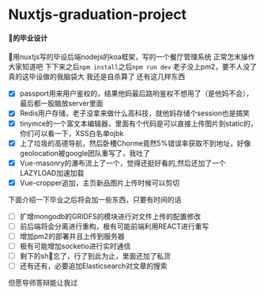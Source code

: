 # Nuxtjs-graduation-project

#### 👴的毕业设计

👴用nuxtjs写的毕设后端nodejs的koa框架，写的一个餐厅管理系统
正常怎末操作大家知道吧
下下来之后```npm install```之后```npm run dev```
老子没上pm2，要不人没了
真的这毕设做的我脑袋大
我还是自杀算了
还有这几样东西

- [x] passport用来用户鉴权的，结果他妈最后路哟鉴权不想用了（是他妈不会），最后都一股脑放server里面
- [x] Redis用户存储，老子没拿来做什么高科技，就他妈存储个session也是搞笑
- [x] tinymce的一个富文本编辑器，里面有个代码是可以直接上传图片到static的，你们可以看一下，XSS白名单ojbk
- [x] 上了垃圾的高德导航，然后卧槽Chorme竟然5%错误率获取不到地址，好像geolocation被google团队重写了，我吐了
- [x] Vue-masonry的瀑布流上了一个，觉得还挺好看的,然后还加了一个LAZYLOAD加速加载
- [x] Vue-cropper追加，主页新品图片上传时候可以剪切

下面介绍一下毕业之后将会加一些东西，只要有时间的话

- [ ] 扩增mongodb的GRIDFS的模块进行对文件上传的配置修改
- [ ] 前后端将会分离进行重构，极有可能前端利用REACT进行重写
- [ ] 增加pm2的部署并且上传到服务器
- [ ] 极有可能增加socketio进行实时通信
- [ ] 剩下的sh👴忘了，行了到此为止，里面还加了私货
- [ ] 还有还有，必要追加Elasticsearch对文章的搜索

但愿导师答辩能让我过
